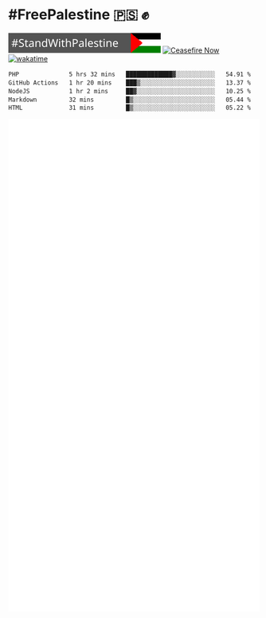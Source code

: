 # #FreePalestine 🇵🇸 ✊

[![github](https://raw.githubusercontent.com/saedyousef/StandWithPalestine/main/badges/flat/StandWithPalestine.svg)](https://github.com/saedyousef/StandWithPalestine)
[![Ceasefire Now](https://badge.techforpalestine.org/default)](https://techforpalestine.org/learn-more)
[![wakatime](https://wakatime.com/badge/user/03bf07e2-4c78-4826-8603-8922f0241061.svg)](https://wakatime.com/@03bf07e2-4c78-4826-8603-8922f0241061)
<!-- [![committers.top badge](https://user-badge.committers.top/jordan_private/saedyousef.svg)](https://user-badge.committers.top/jordan_private/saedyousef) -->

<!-- ![Profile Views](https://visitor-badge.glitch.me/badge?page_id=saedyousef.saedyousef&left_color=grey&right_color=blue&left_text=👀+Profile+Views) -->



<!-- <img src="https://github-readme-stats.vercel.app/api?username=saedyousef&show_icons=true&count_private=true" width="100%" /> --> 

<!--START_SECTION:waka-->

```txt
PHP              5 hrs 32 mins   █████████████▓░░░░░░░░░░░   54.91 %
GitHub Actions   1 hr 20 mins    ███▒░░░░░░░░░░░░░░░░░░░░░   13.37 %
NodeJS           1 hr 2 mins     ██▓░░░░░░░░░░░░░░░░░░░░░░   10.25 %
Markdown         32 mins         █▒░░░░░░░░░░░░░░░░░░░░░░░   05.44 %
HTML             31 mins         █▒░░░░░░░░░░░░░░░░░░░░░░░   05.22 %
```

<!--END_SECTION:waka-->
    
<!-- ![github contribution grid snake animation](https://raw.githubusercontent.com/saedyousef/saedyousef/output/github-contribution-grid-snake.svg) -->


![Metrics](./github-metrics.svg)